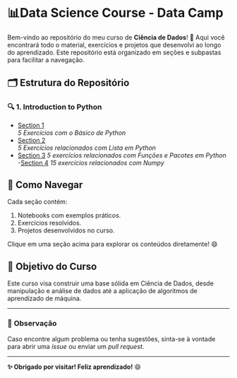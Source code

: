 # 📊**Data Science Course - Data Camp**

Bem-vindo ao repositório do meu curso de **Ciência de Dados**! 🚀 Aqui você encontrará todo o material, exercícios e projetos que desenvolvi ao longo do aprendizado. Este repositório está organizado em seções e subpastas para facilitar a navegação.

## 🗂️ **Estrutura do Repositório**

### 🔍 **1. Introduction to Python**
- [Section 1](https://github.com/httpmarin2s/Data_Science_With_Python/tree/d3f7ab161f22138ccd01ea450b689ed1bcad5c90/Introduction%20to%20Python)  
  *5 Exercícios com o Básico de Python*
- [Section 2](https://github.com/httpmarin2s/Data_Science_With_Python/tree/1401839d2b8fcee2f4f1dba2fa4d312d5564386e/Introduction%20to%20Python/Section%20002%20)  
  *5 Exercícios relacionados com Lista em Python*
- [Section 3](https://github.com/httpmarin2s/Data_Science_With_Python/tree/ab1402590e9421b06f542c2a38f4451cfa56ad24/Introduction%20to%20Python/Section%20003)
  *5 exercícios relacionados com Funções e Pacotes em Python*
 -[Section 4](https://github.com/httpmarin2s/Data_Science_With_Python/tree/44d8176539de0ca5c4d06392abf8c14b4ea84bb3/Introduction%20to%20Python/Section%20004%20)
  *15 exercícios relacionados com Numpy*

## 📂 **Como Navegar**
Cada seção contém:
1. Notebooks com exemplos práticos.
2. Exercícios resolvidos.
3. Projetos desenvolvidos no curso.

Clique em uma seção acima para explorar os conteúdos diretamente! 😄

## 🌟 **Objetivo do Curso**
Este curso visa construir uma base sólida em Ciência de Dados, desde manipulação e análise de dados até a aplicação de algoritmos de aprendizado de máquina.

---

### 📢 **Observação**
Caso encontre algum problema ou tenha sugestões, sinta-se à vontade para abrir uma *issue* ou enviar um *pull request*.

---

**✨ Obrigado por visitar! Feliz aprendizado!** 😄
